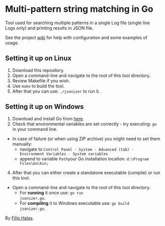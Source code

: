 Multi-pattern string matching in Go
==================
Tool used for searching multiple patterns in a single Log file (single line Logs only) and printing results in JSON file. 

See the project <a href="https://github.com/halafi/String-matching-Go/wiki">wiki</a> for help with configuration and some examples of usage.



Setting it up on Linux
-----------------------
1. Download this repository.
2. Open a command-line and navigate to the root of this tool directory.
3. Review Makefile if you wish.
4. Use <code>make</code> to build the tool.
5. After that you can use: <code>./jsonizer</code> to run it.

Setting it up on Windows
-----------------------------
1. Download and install Go from <a href="https://code.google.com/p/go/downloads/list">here</a>.
2. Check that environmental variables are set correctly - try executing: <code>go</code> in your command line.
 * In case of failure (or when using ZIP archive) you might need to set them manually:
    * navigate to <code>Control Panel - System - Advanced (tab) - Environment Variables - System variables</code>
    * append to variable <code>Path</code>your Go installation location: <code>d:\Program Files\Go\bin;</code>
4. After that you can either create a standalone executable (compile) or run this tool.
 * Open a command-line and navigate to the root of this tool directory.
    * For <b>running</b> it once use: <code>go run jsonizer.go</code>.
    * For <b>compiling</b> it to Windows executable use: <code>go build jsonizer.go</code>.

By <a href="mailto:xgam33@gmail.com">Filip Halas</a>.
